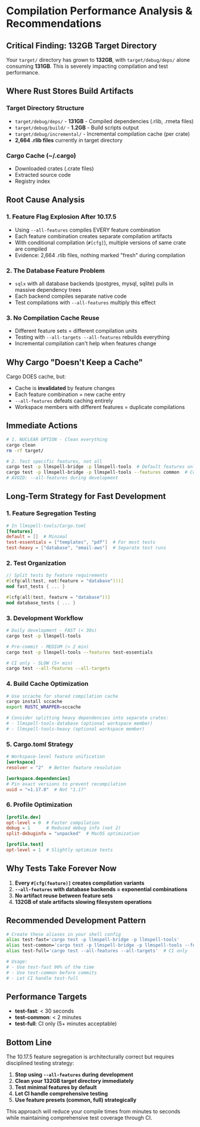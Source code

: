# Compilation Performance Analysis & Recommendations

## Critical Finding: 132GB Target Directory

Your `target/` directory has grown to **132GB**, with `target/debug/deps/` alone consuming **131GB**. This is severely impacting compilation and test performance.

## Where Rust Stores Build Artifacts

### Target Directory Structure
- `target/debug/deps/` - **131GB** - Compiled dependencies (.rlib, .rmeta files)
- `target/debug/build/` - **1.2GB** - Build scripts output
- `target/debug/incremental/` - Incremental compilation cache (per crate)
- **2,664 .rlib files** currently in target directory

### Cargo Cache (~/.cargo)
- Downloaded crates (.crate files)
- Extracted source code
- Registry index

## Root Cause Analysis

### 1. Feature Flag Explosion After 10.17.5
- Using `--all-features` compiles EVERY feature combination
- Each feature combination creates separate compilation artifacts
- With conditional compilation (`#[cfg]`), multiple versions of same crate are compiled
- Evidence: 2,664 .rlib files, nothing marked "fresh" during compilation

### 2. The Database Feature Problem
- `sqlx` with all database backends (postgres, mysql, sqlite) pulls in massive dependency trees
- Each backend compiles separate native code
- Test compilations with `--all-features` multiply this effect

### 3. No Compilation Cache Reuse
- Different feature sets = different compilation units
- Testing with `--all-targets --all-features` rebuilds everything
- Incremental compilation can't help when features change

## Why Cargo "Doesn't Keep a Cache"

Cargo DOES cache, but:
- Cache is **invalidated** by feature changes
- Each feature combination = new cache entry
- `--all-features` defeats caching entirely
- Workspace members with different features = duplicate compilations

## Immediate Actions

```bash
# 1. NUCLEAR OPTION - Clean everything
cargo clean
rm -rf target/

# 2. Test specific features, not all
cargo test -p llmspell-bridge -p llmspell-tools  # Default features only
cargo test -p llmspell-bridge -p llmspell-tools --features common  # Common preset
# AVOID: --all-features during development
```

## Long-Term Strategy for Fast Development

### 1. Feature Segregation Testing

```toml
# In llmspell-tools/Cargo.toml
[features]
default = []  # Minimal
test-essentials = ["templates", "pdf"]  # For most tests
test-heavy = ["database", "email-aws"]  # Separate test runs
```

### 2. Test Organization

```rust
// Split tests by feature requirements
#[cfg(all(test, not(feature = "database")))]
mod fast_tests { ... }

#[cfg(all(test, feature = "database"))]
mod database_tests { ... }
```

### 3. Development Workflow

```bash
# Daily development - FAST (< 30s)
cargo test -p llmspell-tools

# Pre-commit - MEDIUM (< 2 min)
cargo test -p llmspell-tools --features test-essentials

# CI only - SLOW (5+ min)
cargo test --all-features --all-targets
```

### 4. Build Cache Optimization

```bash
# Use sccache for shared compilation cache
cargo install sccache
export RUSTC_WRAPPER=sccache

# Consider splitting heavy dependencies into separate crates:
# - llmspell-tools-database (optional workspace member)
# - llmspell-tools-heavy (optional workspace member)
```

### 5. Cargo.toml Strategy

```toml
# Workspace-level feature unification
[workspace]
resolver = "2"  # Better feature resolution

[workspace.dependencies]
# Pin exact versions to prevent recompilation
uuid = "=1.17.0"  # Not "1.17"
```

### 6. Profile Optimization

```toml
[profile.dev]
opt-level = 0  # Faster compilation
debug = 1      # Reduced debug info (not 2)
split-debuginfo = "unpacked"  # MacOS optimization

[profile.test]
opt-level = 1  # Slightly optimize tests
```

## Why Tests Take Forever Now

1. **Every `#[cfg(feature)]` creates compilation variants**
2. **`--all-features` with database backends = exponential combinations**
3. **No artifact reuse between feature sets**
4. **132GB of stale artifacts slowing filesystem operations**

## Recommended Development Pattern

```bash
# Create these aliases in your shell config
alias test-fast='cargo test -p llmspell-bridge -p llmspell-tools'
alias test-common='cargo test -p llmspell-bridge -p llmspell-tools --features common'
alias test-full='cargo test --all-features --all-targets'  # CI only

# Usage:
# - Use test-fast 90% of the time
# - Use test-common before commits
# - Let CI handle test-full
```

## Performance Targets

- **test-fast**: < 30 seconds
- **test-common**: < 2 minutes
- **test-full**: CI only (5+ minutes acceptable)

## Bottom Line

The 10.17.5 feature segregation is architecturally correct but requires disciplined testing strategy:

1. **Stop using `--all-features` during development**
2. **Clean your 132GB target directory immediately**
3. **Test minimal features by default**
4. **Let CI handle comprehensive testing**
5. **Use feature presets (common, full) strategically**

This approach will reduce your compile times from minutes to seconds while maintaining comprehensive test coverage through CI.